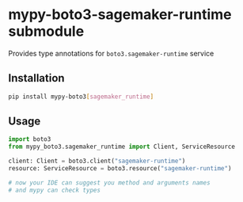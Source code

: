 # mypy-boto3-sagemaker-runtime submodule

Provides type annotations for `boto3.sagemaker-runtime` service

## Installation

```bash
pip install mypy-boto3[sagemaker_runtime]
```

## Usage

```python
import boto3
from mypy_boto3.sagemaker_runtime import Client, ServiceResource

client: Client = boto3.client("sagemaker-runtime")
resource: ServiceResource = boto3.resource("sagemaker-runtime")

# now your IDE can suggest you method and arguments names
# and mypy can check types
```

